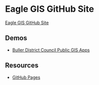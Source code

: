 # Eagle GIS GitHub Site

[Eagle GIS GitHub Site](https://eaglegis.github.io)


## Demos

* [Buller District Council Public GIS Apps](http://eaglegis.github.io/demos/BDCPublicGISApps.html)

## Resources

* [GitHub Pages](https://pages.github.com)